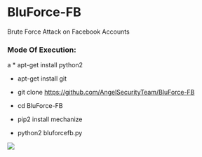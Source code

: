 # BluForce-FB
Brute Force Attack on Facebook Accounts


<h3> Mode Of Execution: </h3>
a
* apt-get install python2

* apt-get install git

* git clone https://github.com/AngelSecurityTeam/BluForce-FB

* cd BluForce-FB

* pip2 install mechanize

* python2 bluforcefb.py

<img src="https://github.com/AngelSecurityTeam/BluForce-FB/blob/master/foto_blueforce-fb.png">

